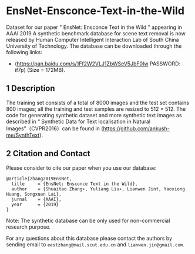 # EnsNet-Ensconce-Text-in-the-Wild
Dataset  for our paper " EnsNet: Ensconce Text in the Wild " appearing in AAAI 2019
A synthetic benchmark database for scene text removal is now released by Human Computer Intelligent Interaction Lab of South China University of Technology. The database can be downloaded through the following links:
* (https://pan.baidu.com/s/1Ff2W2VLJ1ZbWSeV5JbF0Iw  PASSWORD: if7p) (Size = 172MB).

## 1 Description

The training set consists of a total of 8000 images and the test set contains 800 images; all the training and test samples are resized to 512 × 512. The code for generating synthetic dataset and more synthetic text images as described in “ Synthetic Data for Text localisation in Natural Images"（CVPR2016）can be found in (https://github.com/ankush-me/SynthText).

## 2 Citation and Contact

Please consider to cite our paper when you use our database:
```
@article{zhang2019EnsNet,
  title     = {EnsNet: Ensconce Text in the Wild},
  author    = {Shuaitao Zhang∗, Yuliang Liu∗, Lianwen Jin†, Yaoxiong Huang, Songxuan Lai},
  jurnal    = {AAAI},
  year      = {2019}
}
```

Note: The synthetic database can be only used for non-commercial research purpose. 

For any questions about this database please contact the authors by sending email to `eestzhang@mail.scut.edu.cn` and `lianwen.jin@gmail.com`.
